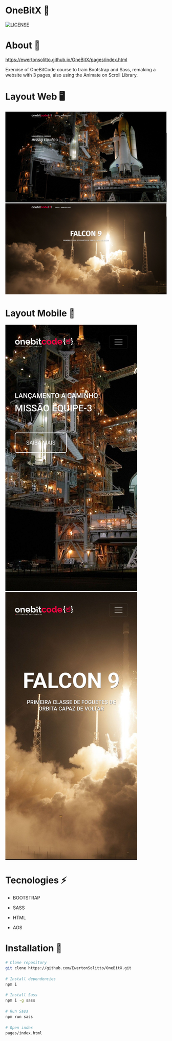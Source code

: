 # OneBitX 🚀

[![LICENSE](https://img.shields.io/npm/l/react)](https://github.com/EwertonSolitto/OneBitX/blob/main/LICENSE)

# About 📝

https://ewertonsolitto.github.io/OneBitX/pages/index.html

Exercise of OneBitCode course to train Bootstrap and Sass, remaking a website with 3 pages, also using the Animate on Scroll Library.

# Layout Web 🖥️

<img src="https://github.com/EwertonSolitto/OneBitX/blob/main/src/images/README/Desktop1.png" />
<img src="https://github.com/EwertonSolitto/OneBitX/blob/main/src/images/README/Desktop2.png" />

# Layout Mobile 📱


<p>
  <img src="https://github.com/EwertonSolitto/OneBitX/blob/main/src/images/README/mobile1.jpg" width="412"/>
  <img src="https://github.com/EwertonSolitto/OneBitX/blob/main/src/images/README/mobile2.jpg" width="412"/>
</p>

# Tecnologies ⚡

- BOOTSTRAP

- SASS

- HTML

- AOS

# Installation 🔧

```bash
# Clone repository
git clone https://github.com/EwertonSolitto/OneBitX.git

# Install dependencies
npm i

# Install Sass
npm i -g sass

# Run Sass
npm run sass

# Open index
pages/index.html
```
